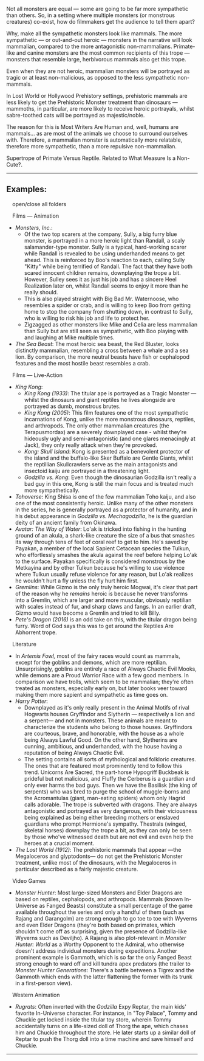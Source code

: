 Not all monsters are equal — some are going to be far more sympathetic than others. So, in a setting where multiple monsters (or monstrous creatures) co-exist, how do filmmakers get the audience to tell them apart?

Why, make all the sympathetic monsters look like mammals. The more sympathetic — or out-and-out heroic — monsters in the narrative will look mammalian, compared to the more antagonistic non-mammalians. Primate-like and canine monsters are the most common recipients of this trope — monsters that resemble large, herbivorous mammals also get this trope.

Even when they are not heroic, mammalian monsters will be portrayed as tragic or at least non-malicious, as opposed to the less sympathetic non-mammals.

In Lost World or Hollywood Prehistory settings, prehistoric mammals are less likely to get the Prehistoric Monster treatment than dinosaurs — mammoths, in particular, are more likely to receive heroic portrayals, whilst sabre-toothed cats will be portrayed as majestic/noble.

The reason for this is Most Writers Are Human and, well, humans are mammals... as are most of the animals we choose to surround ourselves with. Therefore, a mammalian monster is automatically more relatable, therefore more sympathetic, than a more repulsive non-mammalian.

Supertrope of Primate Versus Reptile. Related to What Measure Is a Non-Cute?.

___

## Examples:

    open/close all folders 

    Films — Animation 

-   _Monsters, Inc._:
    -   Of the two top scarers at the company, Sully, a big furry blue monster, is portrayed in a more heroic light than Randall, a scaly salamander-type monster. Sully is a typical, hard-working scarer while Randall is revealed to be using underhanded means to get ahead. This is reinforced by Boo's reaction to each, calling Sully "Kitty" while being terrified of Randall. The fact that they have both scared innocent children remains, downplaying the trope a bit. However, Sulley sees it as just his job and has a sincere Heel Realization later on, whilst Randall seems to enjoy it more than he really should.
    -   This is also played straight with Big Bad Mr. Waternoose, who resembles a spider or crab, and is willing to keep Boo from getting home to stop the company from shutting down, in contrast to Sully, who is willing to risk his job and life to protect her.
    -   Zigzagged as other monsters like Mike and Celia are less mammalian than Sully but are still seen as sympathetic, with Boo playing with and laughing at Mike multiple times.
-   _The Sea Beast_: The most heroic sea beast, the Red Bluster, looks distinctly mammalian, resembling a cross between a whale and a sea lion. By comparison, the more neutral beasts have fish or cephalopod features and the most hostile beast resembles a crab.

    Films — Live-Action 

-   _King Kong_:
    -   _King Kong (1933)_: The titular ape is portrayed as a Tragic Monster — whilst the dinosaurs and giant reptiles he lives alongside are portrayed as dumb, monstrous brutes.
    -   _King Kong (2005)_: This film features one of the most sympathetic incarnations of Kong, unlike the more monstrous dinosaurs, reptiles, and arthropods. The only other mammalian creatures (the Terapusmordax) are a severely downplayed case - whilst they're hideously ugly and semi-antagonistic (and one glares menacingly at Jack), they only really attack when they're provoked.
    -   _Kong: Skull Island_: Kong is presented as a benevolent protector of the island and the buffalo-like Sker Buffalo are Gentle Giants, whilst the reptillian Skullcrawlers serve as the main antagonists and insectoid kaiju are portrayed in a threatening light.
    -   _Godzilla vs. Kong_: Even though the dinosaurian Godzilla isn't really a bad guy in this one, Kong is still the main focus and is treated much more sympathetically.
-   _Tohoverse_: King Shisa is one of the few mammalian Toho kaiju, and also one of the most consistently heroic. Unlike many of the other monsters in the series, he is generally portrayed as a protector of humanity, and in his debut appearance in _Godzilla vs. Mechagodzilla_, he is the guardian deity of an ancient family from Okinawa.
-   _Avatar: The Way of Water_: Lo'ak is tricked into fishing in the hunting ground of an akula, a shark-like creature the size of a bus that smashes its way through tens of feet of coral reef to get to him. He's saved by Payakan, a member of the local Sapient Cetacean species the Tulkun, who effortlessly smashes the akula against the reef before helping Lo'ak to the surface. Payakan specifically is considered monstrous by the Metkayina and by other Tulkun because he's willing to use violence where Tulkun usually refuse violence for any reason, but Lo'ak realizes he wouldn't hurt a fly unless the fly hurt him first.
-   _Gremlins_: While Gizmo is the only truly heroic Mogwai, it's clear that part of the reason why he _remains_ heroic is because he never transforms into a Gremlin, which are larger and more muscular, obviously reptilian with scales instead of fur, and sharp claws and fangs. In an earlier draft, Gizmo would have become a Gremlin and tried to kill Billy.
-   _Pete's Dragon (2016)_ is an odd take on this, with the titular dragon being furry. Word of God says this was to get around the Reptiles Are Abhorrent trope.

    Literature 

-   In _Artemis Fowl,_ most of the fairy races would count as mammals, except for the goblins and demons, which are more reptilian. Unsurprisingly, goblins are entirely a race of Always Chaotic Evil Mooks, while demons are a Proud Warrior Race with a few good members. In comparison we have trolls, which seem to be mammalian; they're often treated as monsters, especially early on, but later books veer toward making them more sapient and sympathetic as time goes on.
-   _Harry Potter_:
    -   Downplayed as it's only really present in the Animal Motifs of rival Hogwarts houses Gryffindor and Slytherin — respectively a lion and a serpent— and not in monsters. These animals are meant to characterize the students who belong to those houses. Gryffindors are courteous, brave, and honorable, with the house as a whole being Always Lawful Good. On the other hand, Slytherins are cunning, ambitious, and underhanded, with the house having a reputation of being Always Chaotic Evil.
    -   The setting contains all sorts of mythological and folkloric creatures. The ones that are featured most prominently tend to follow this trend. Unicorns Are Sacred, the part-horse Hypogriff Buckbeak is prideful but not malicious, and Fluffy the Cerberus is a guardian and only ever harms the bad guys. Then we have the Basilisk (the king of serpents) who was bred to purge the school of muggle-borns and the Acromantulas (giant, man-eating spiders) whom only Hagrid calls adorable. The trope is subverted with dragons. They are always antagonistic and portrayed as very dangerous, with their viciousness being explained as being either breeding mothers or enslaved guardians who prompt Hermione's sympathy. Thestrals (winged, skeletal horses) downplay the trope a bit, as they can only be seen by those who've witnessed death but are not evil and even help the heroes at a crucial moment.
-   _The Lost World (1912)_: The prehistoric mammals that appear —the Megaloceros and glyptodonts— do not get the Prehistoric Monster treatment, unlike most of the dinosaurs, with the Megaloceros in particular described as a fairly majestic creature.

    Video Games 

-   _Monster Hunter_: Most large-sized Monsters and Elder Dragons are based on reptiles, cephalopods, and arthropods. Mammals (known In-Universe as Fanged Beasts) constitute a small percentage of the game available throughout the series and only a handful of them (such as Rajang and Garangolm) are strong enough to go toe to toe with Wyverns and even Elder Dragons (they're both based on primates, which shouldn't come off as surprising, given the presence of Godzilla-like Wyverns such as Deviljho). A Rajang is also plot-relevant in _Monster Hunter: World_ as a Worthy Opponent to the Admiral, who otherwise doesn't address individual monsters during expeditions. Another prominent example is Gammoth, which is so far the only Fanged Beast strong enough to ward off and kill tundra apex predators (the trailer to _Monster Hunter Generations_: There's a battle between a Tigrex and the Gammoth which ends with the latter flattening the former with its trunk in a first-person view).

    Western Animation 

-   _Rugrats_: Often inverted with the _Godzilla_ Expy Reptar, the main kids' favorite In-Universe character. For instance, in "Toy Palace", Tommy and Chuckie get locked inside the titular toy store, wherein Tommy accidentally turns on a life-sized doll of Thorg the ape, which chases him and Chuckie throughout the store. He later starts up a similar doll of Reptar to push the Thorg doll into a time machine and save himself and Chuckie.

___